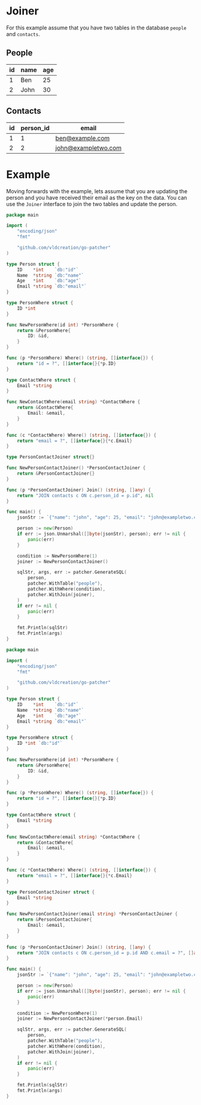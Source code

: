 # Joiner

For this example assume that you have two tables in the database `people` and `contacts`.

## People

| id | name | age |
|----|------|-----|
| 1  | Ben  | 25  |
| 2  | John | 30  |

## Contacts

| id | person_id | email               |
|----|-----------|---------------------|
| 1  | 1         | ben@example.com     |
| 2  | 2         | john@exampletwo.com |

# Example

Moving forwards with the example, lets assume that you are updating the person and you have received their email as the
key on the data. You can use the `Joiner` interface to join the two tables and update the person.

```go
package main

import (
	"encoding/json"
	"fmt"

	"github.com/vldcreation/go-patcher"
)

type Person struct {
	ID    *int    `db:"id"`
	Name  *string `db:"name"`
	Age   *int    `db:"age"`
	Email *string `db:"email"`
}

type PersonWhere struct {
	ID *int
}

func NewPersonWhere(id int) *PersonWhere {
	return &PersonWhere{
		ID: &id,
	}
}

func (p *PersonWhere) Where() (string, []interface{}) {
	return "id = ?", []interface{}{*p.ID}
}

type ContactWhere struct {
	Email *string
}

func NewContactWhere(email string) *ContactWhere {
	return &ContactWhere{
		Email: &email,
	}
}

func (c *ContactWhere) Where() (string, []interface{}) {
	return "email = ?", []interface{}{*c.Email}
}

type PersonContactJoiner struct{}

func NewPersonContactJoiner() *PersonContactJoiner {
	return &PersonContactJoiner{}
}

func (p *PersonContactJoiner) Join() (string, []any) {
	return "JOIN contacts c ON c.person_id = p.id", nil
}

func main() {
	jsonStr := `{"name": "john", "age": 25, "email": "john@exampletwo.com"}`

	person := new(Person)
	if err := json.Unmarshal([]byte(jsonStr), person); err != nil {
		panic(err)
	}

	condition := NewPersonWhere(1)
	joiner := NewPersonContactJoiner()

	sqlStr, args, err := patcher.GenerateSQL(
		person,
		patcher.WithTable("people"),
		patcher.WithWhere(condition),
		patcher.WithJoin(joiner),
	)
	if err != nil {
		panic(err)
	}

	fmt.Println(sqlStr)
	fmt.Println(args)
}

```

```go
package main

import (
	"encoding/json"
	"fmt"

	"github.com/vldcreation/go-patcher"
)

type Person struct {
	ID    *int    `db:"id"`
	Name  *string `db:"name"`
	Age   *int    `db:"age"`
	Email *string `db:"email"`
}

type PersonWhere struct {
	ID *int `db:"id"`
}

func NewPersonWhere(id int) *PersonWhere {
	return &PersonWhere{
		ID: &id,
	}
}

func (p *PersonWhere) Where() (string, []interface{}) {
	return "id = ?", []interface{}{*p.ID}
}

type ContactWhere struct {
	Email *string
}

func NewContactWhere(email string) *ContactWhere {
	return &ContactWhere{
		Email: &email,
	}
}

func (c *ContactWhere) Where() (string, []interface{}) {
	return "email = ?", []interface{}{*c.Email}
}

type PersonContactJoiner struct {
	Email *string
}

func NewPersonContactJoiner(email string) *PersonContactJoiner {
	return &PersonContactJoiner{
		Email: &email,
	}
}

func (p *PersonContactJoiner) Join() (string, []any) {
	return "JOIN contacts c ON c.person_id = p.id AND c.email = ?", []any{*p.Email}
}

func main() {
	jsonStr := `{"name": "john", "age": 25, "email": "john@exampletwo.com"}`

	person := new(Person)
	if err := json.Unmarshal([]byte(jsonStr), person); err != nil {
		panic(err)
	}

	condition := NewPersonWhere(1)
	joiner := NewPersonContactJoiner(*person.Email)

	sqlStr, args, err := patcher.GenerateSQL(
		person,
		patcher.WithTable("people"),
		patcher.WithWhere(condition),
		patcher.WithJoin(joiner),
	)
	if err != nil {
		panic(err)
	}

	fmt.Println(sqlStr)
	fmt.Println(args)
}

```
